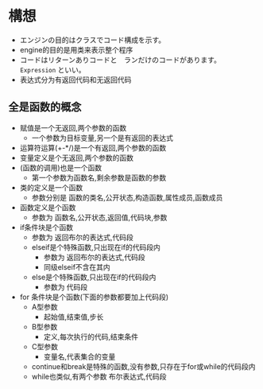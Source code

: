 # 構想

* エンジンの目的はクラスでコード構成を示す。
* engine的目的是用类来表示整个程序
* コードはリターンありコードと　ランだけのコードがあります。　`Expression` といい。
* 表达式分为有返回代码和无返回代码

## 全是函数的概念

* 赋值是一个无返回,两个参数的函数
    * 一个参数为目标变量,另一个是有返回的表达式
* 运算符运算(+-*/)是一个有返回,两个参数的函数
* 变量定义是个无返回,两个参数的函数
* (函数的调用)也是一个函数
    * 第一个参数为函数名,剩余参数是函数的参数
* 类的定义是一个函数
    * 参数分别是 函数的类名,公开状态,构造函数,属性成员,函数成员
* 函数定义是个函数
    * 参数为 函数名,公开状态,返回值,代码块,参数
* if条件块是个函数
    * 参数为 返回布尔的表达式,代码段
    * elseif是个特殊函数,只出现在if的代码段内
        * 参数为 返回布尔的表达式,代码段
        * 同级elseif不含在其内
    * else是个特殊函数,只出现在if的代码段内
        * 参数为 代码段
* for 条件块是个函数(下面的参数都要加上代码段)
    * A型参数
        * 起始值,结束值,步长
    * B型参数
        * 定义,每次执行的代码,结束条件
    * C型参数
        * 变量名,代表集合的变量
    * continue和break是特殊的函数,没有参数,只存在于for或while的代码段内
    * while也类似,有两个参数 布尔表达式,代码段
